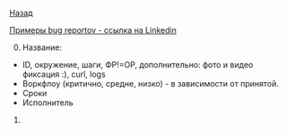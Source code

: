 [Назад](../projects/ProjOne.md)

<a href = "https://www.linkedin.com/posts/matsugina-elena-9b96aa59_bug-bugreport-activity-6891322883226923008-nwmN">   Примеры bug reportov - ссылка на Linkedin </a> 

0. Название:
- ID, окружение, шаги, ФР!=ОР, дополнительно: фото и видео фиксация :), curl, logs
- Воркфлоу (критично, средне, низко) - в зависимости от принятой.
- Сроки
- Исполнитель

1. 